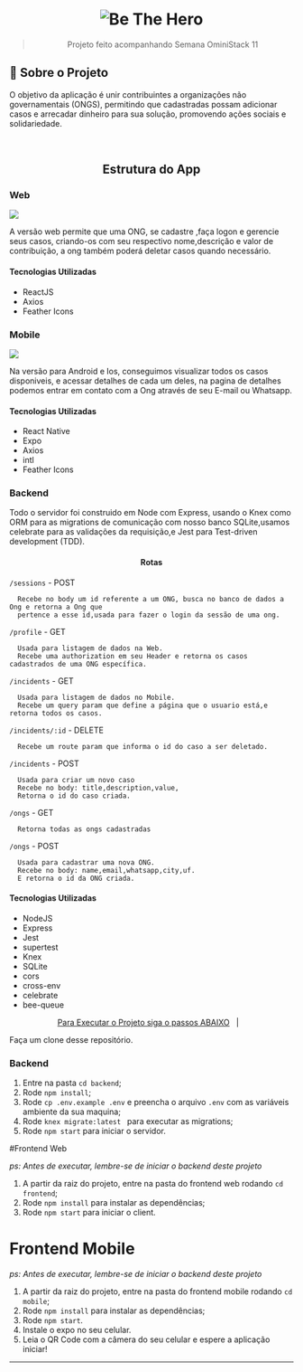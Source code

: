 
<h1 align="center">
  <img alt="Be The Hero" src="https://user-images.githubusercontent.com/48302018/77807458-a1198200-7066-11ea-93fb-8b82e4a2c54a.png">
</h1>

<blockquote align="center">Projeto feito acompanhando Semana OminiStack 11</blockquote>

## :rocket: Sobre o Projeto

<p>
  O objetivo da aplicação é unir contribuintes a organizações não governamentais (ONGS), permitindo que
  cadastradas possam adicionar casos e arrecadar dinheiro para sua solução, promovendo ações sociais e solidariedade.
</p>

<br>

<h2 align="center">Estrutura do App</h2>

<h3>Web</h3>
<img src="https://user-images.githubusercontent.com/48302018/77808445-19357700-706a-11ea-99e9-4dfea7e1cdcc.png"/>
<p>
  A versão web permite que uma ONG, se cadastre ,faça logon e gerencie seus casos, criando-os com seu respectivo 
  nome,descrição e valor de contribuição, a ong também poderá deletar casos quando necessário.  
</p>

<h4>Tecnologias Utilizadas</h4>
<ul>
  <li>ReactJS</li>
  <li>Axios</li>
  <li>Feather Icons</li>
</ul>

<h3>Mobile</h3>
<img src="https://user-images.githubusercontent.com/48302018/77809432-5b60b780-706e-11ea-9612-5e1f10294e1f.png">
<p>
  Na versão para Android e Ios, conseguimos visualizar todos os casos disponiveis, e acessar detalhes de cada um deles,
  na pagina de detalhes podemos entrar em contato com a Ong através de seu E-mail ou Whatsapp.
</p>

<h4>Tecnologias Utilizadas</h4>
<ul>
  <li>React Native</li>
  <li>Expo</li>
  <li>Axios</li>
  <li>intl</li>
  <li>Feather Icons</li>
</ul>

<h3>Backend</h3>

Todo o servidor foi construido em Node com Express, usando o Knex como ORM para as migrations de comunicação com nosso banco
SQLite,usamos celebrate para as validações da requisição,e Jest para Test-driven development (TDD).

<h4 align="center">Rotas</h4>

`/sessions` - POST
```
  Recebe no body um id referente a um ONG, busca no banco de dados a Ong e retorna a Ong que 
  pertence a esse id,usada para fazer o login da sessão de uma ong.
```
`/profile` - GET
```
  Usada para listagem de dados na Web.
  Recebe uma authorization em seu Header e retorna os casos cadastrados de uma ONG específica.
```

`/incidents` - GET
```
  Usada para listagem de dados no Mobile.
  Recebe um query param que define a página que o usuario está,e retorna todos os casos.
```
`/incidents/:id` - DELETE
```
  Recebe um route param que informa o id do caso a ser deletado.
```

`/incidents` - POST
```
  Usada para criar um novo caso
  Recebe no body: title,description,value,
  Retorna o id do caso criada.
```

`/ongs` - GET
```
  Retorna todas as ongs cadastradas
```

`/ongs` - POST
```
  Usada para cadastrar uma nova ONG.
  Recebe no body: name,email,whatsapp,city,uf.
  E retorna o id da ONG criada.
```

<h4>Tecnologias Utilizadas</h4>
<ul>
  <li>NodeJS</li>
  <li>Express</li>
  <li>Jest</li>
  <li>supertest</li>
  <li>Knex</li>
  <li>SQLite</li>
  <li>cors</li>
  <li>cross-env</li>
  <li>celebrate</li>
  <li>bee-queue</li>
</ul>



<p align="center">
  <a href="#-Instalação-e-execução">Para Executar o Projeto siga o passos ABAIXO</a>&nbsp;&nbsp;&nbsp;|&nbsp;&nbsp;&nbsp;
</p>



Faça um clone desse repositório.

### Backend

1. Entre na pasta  `cd backend`;
2. Rode `npm install`;
3. Rode `cp .env.example .env` e preencha o arquivo `.env` com as variáveis ambiente da sua maquina;
4. Rode `knex migrate:latest ` para executar as migrations;
5. Rode `npm start` para iniciar o servidor.

#Frontend Web

_ps: Antes de executar, lembre-se de iniciar o backend deste projeto_

1. A partir da raiz do projeto, entre na pasta do frontend web rodando `cd frontend`;
2. Rode `npm install` para instalar as dependências;
3. Rode `npm start` para iniciar o client.

# Frontend Mobile

_ps: Antes de executar, lembre-se de iniciar o backend deste projeto_

1. A partir da raiz do projeto, entre na pasta do frontend mobile rodando `cd mobile`;
2. Rode `npm install` para instalar as dependências;
3. Rode `npm start`.
4. Instale o expo no seu celular.
5. Leia o QR Code com a câmera do seu celular e espere a aplicação iniciar!


---

